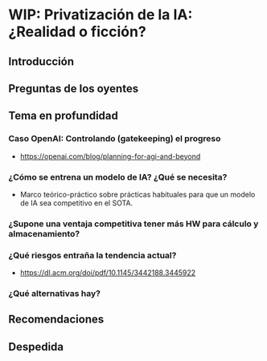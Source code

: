 # WIP: Privatización de la IA: ¿Realidad o ficción?

## Introducción

## Preguntas de los oyentes

## Tema en profundidad

### Caso OpenAI: Controlando (gatekeeping) el progreso

- https://openai.com/blog/planning-for-agi-and-beyond

### ¿Cómo se entrena un modelo de IA? ¿Qué se necesita?

- Marco teórico-práctico sobre prácticas habituales para que un modelo de IA sea competitivo en el SOTA.

### ¿Supone una ventaja competitiva tener más HW para cálculo y almacenamiento?

### ¿Qué riesgos entraña la tendencia actual?

- https://dl.acm.org/doi/pdf/10.1145/3442188.3445922

### ¿Qué alternativas hay?

## Recomendaciones

## Despedida
